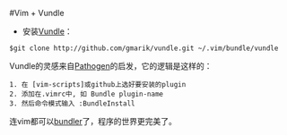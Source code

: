 #Vim + Vundle

- 安装[Vundle]：

`$git clone http://github.com/gmarik/vundle.git ~/.vim/bundle/vundle`

Vundle的灵感来自[Pathogen]的启发，它的逻辑是这样的：

    1. 在 [vim-scripts]或github上选好要安装的plugin
    2. 添加在.vimrc中, 如 Bundle plugin-name
    3. 然后命令模式输入 :BundleInstall

连vim都可以[bundler]了，程序的世界更完美了。

[Vundle]:http://github.com/gmarik/vundle
[Pathogen]:http://github.com/tpope/vim-pathogen/
[bundler]:http://github.com/wycats/bundler/
[vim-scripts]:http://vim-scripts.org/vim/scripts.html

[install]:https://github.com/gmarik/vundle/blob/master/doc/vundle.txt#L110-124
[update]:https://github.com/gmarik/vundle/blob/master/doc/vundle.txt#L128-134
[search]:https://github.com/gmarik/vundle/blob/master/doc/vundle.txt#L136-158
[clean]:https://github.com/gmarik/vundle/blob/master/doc/vundle.txt#L168-180
[interactive mode]:https://github.com/gmarik/vundle/blob/master/doc/vundle.txt#L184-210
